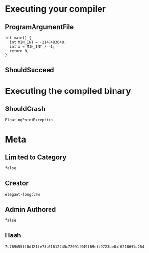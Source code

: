# Executing your compiler

## ProgramArgumentFile

```
int main() {
  int MIN_INT = -2147483648;
  int x = MIN_INT / -1;
  return 0;
}
```

## ShouldSucceed

# Executing the compiled binary

## ShouldCrash

```
FloatingPointException
```

# Meta

## Limited to Category

```
false
```

## Creator

```
elegant-longclaw
```

## Admin Authored

```
false
```

## Hash

```
7c769655ff0d121fe73b91612245c72091f949f69efd9723be0af6218691c264
```
